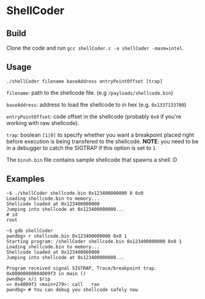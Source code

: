 # ShellCoder

## Build
Clone the code and run `gcc shellCoder.c -o shellCoder -masm=intel`.

## Usage

```
./shellCoder filename baseAddress entryPointOffset [trap]
```

`filename`: path to the shellcode file. (e.g `/payloads/shellcode.bin`)

`baseAddress`: address to load the shellcode to in hex (e.g. `0x1337133700`)

`entryPointOffset`: code offset in the shellcode (probably `0x0` if you're working with raw shellcode).

`trap`: boolean `[1|0]` to specify whether you want a breakpoint placed right before execution is being transfered to the shellcode. **NOTE**: you need to be in a debugger to catch the SIGTRAP if this option is set to `1`

The `binsh.bin` file contains sample shellcode that spawns a shell :D

## Examples

```
~$ ./shellCoder shellcode.bin 0x123400000000 0 0x0                                  
Loading shellcode.bin to memory...
Shellcode loaded at 0x123400000000
Jumping into shellcode at 0x123400000000...
# id
root
```

```
~$ gdb shellCoder     
pwndbg> r shellcode.bin 0x123400000000 0x0 1
Starting program: /shellCoder shellcode.bin 0x123400000000 0x0 1
Loading shellcode.bin to memory...
Shellcode loaded at 0x123400000000
Jumping into shellcode at 0x123400000000...

Program received signal SIGTRAP, Trace/breakpoint trap.
0x00000000004009f3 in main ()
pwndbg> x/i $rip
=> 0x4009f3 <main+279>:	call   rax
pwndbg> # You can debug you shellcode safely now 
